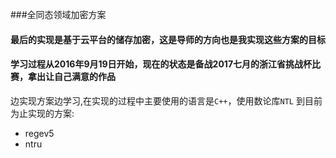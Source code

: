 ###全同态领域加密方案
#### 最后的实现是基于云平台的储存加密，这是导师的方向也是我实现这些方案的目标
#### 学习过程从2016年9月19日开始，现在的状态是备战2017七月的浙江省挑战杯比赛，拿出让自己满意的作品


边实现方案边学习,在实现的过程中主要使用的语言是`C++`，使用数论库`NTL`
到目前为止实现的方案:
- regev5
- ntru
